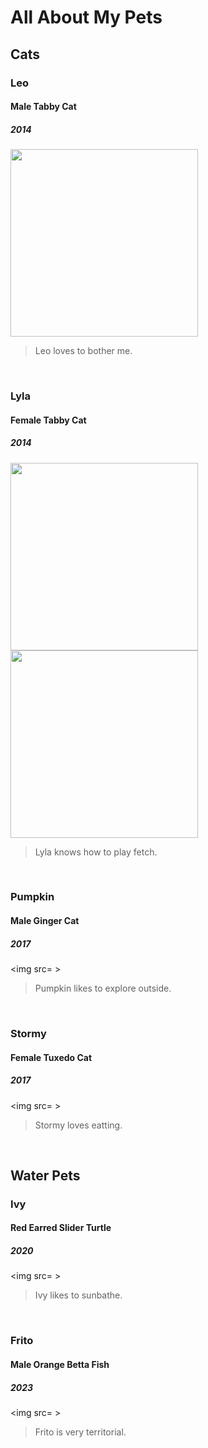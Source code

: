 # <strong>All About My Pets</strong>
## Cats
### <strong>Leo</strong>
#### Male Tabby Cat
##### 2014
<img src= "https://github.com/luisatuipulotu/LuisaTuipulotu/assets/145697785/31f055aa-4067-488c-aaa9-c77c05612659" width="300" /> 

> Leo loves to bother me.

<br> 

### <strong>Lyla</strong>
#### Female Tabby Cat
##### 2014
<img src="https://github.com/luisatuipulotu/LuisaTuipulotu/assets/145697785/f455601f-ad68-4d2f-a15b-26c68139b61d" width="300"/> 
<img src="https://github.com/luisatuipulotu/LuisaTuipulotu/assets/145697785/553df61f-a9a9-4996-8b4b-2fc9e7d499a6" width= "300" />


> Lyla knows how to play fetch.

<br> 

### <strong>Pumpkin</strong>
#### Male Ginger Cat
##### 2017
<img src= >
> Pumpkin likes to explore outside.

<br> 

### <strong>Stormy</strong>
#### Female Tuxedo Cat
##### 2017
<img src= >
> Stormy loves eatting.

<br> 

## Water Pets
### <strong>Ivy</strong>
#### Red Earred Slider Turtle
##### 2020
<img src= >
> Ivy likes to sunbathe.

<br> 

### <strong>Frito</strong>
#### Male Orange Betta Fish
##### 2023
<img src= >
> Frito is very territorial.
